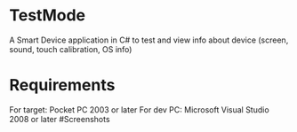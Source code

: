 # TestMode
A Smart Device application in C# to test and view info about device (screen, sound, touch calibration, OS info)
# Requirements
For target:
Pocket PC 2003 or later
For dev PC:
Microsoft Visual Studio 2008 or later
#Screenshots
